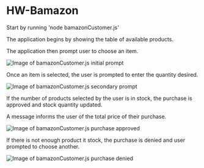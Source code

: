 # HW-Bamazon

Start by running 'node bamazonCustomer.js'

The application begins by showing the table of available products.

The application then prompt user to choose an item. 

![Image of bamazonCustomer.js initial prompt](https://github.com/Rhinosaurus1/HW-Bamazon/images/bamazon-1.png)

Once an item is selected, the user is prompted to enter the quantity desired.

![Image of bamazonCustomer.js secondary prompt](https://github.com/Rhinosaurus1/HW-Bamazon/images/bamazon-2.png)

If the number of products selected by the user is in stock, the purchase is approved and stock quantity updated.

A message informs the user of the total price of their purchase.

![Image of bamazonCustomer.js purchase approved](https://github.com/Rhinosaurus1/HW-Bamazon/images/bamazon-3.png)

If there is not enough product it stock, the purchase is denied and user prompted to choose another.

![Image of bamazonCustomer.js purchase denied](https://github.com/Rhinosaurus1/HW-Bamazon/images/bamazon-4.png)


